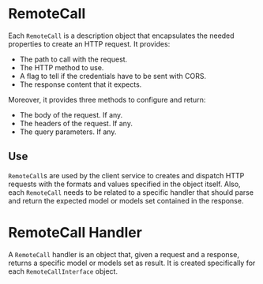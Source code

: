 
# RemoteCall

Each `RemoteCall` is a description object that encapsulates the needed properties
to create an HTTP request. It provides:

* The path to call with the request.
* The HTTP method to use.
* A flag to tell if the credentials have to be sent with CORS.
* The response content that it expects.

Moreover, it provides three methods to configure and return:

* The body of the request. If any.
* The headers of the request. If any.
* The query parameters. If any.

## Use

`RemoteCall`s are used by the client service to creates and dispatch HTTP requests
with the formats and values specified in the object itself. Also, each `RemoteCall`
needs to be related to a specific handler that should parse and return
the expected model or models set contained in the response.

# RemoteCall Handler

A `RemoteCall` handler is an object that, given a request and a response, returns a specific model or
models set as result. It is created specifically for each `RemoteCallInterface` object.
